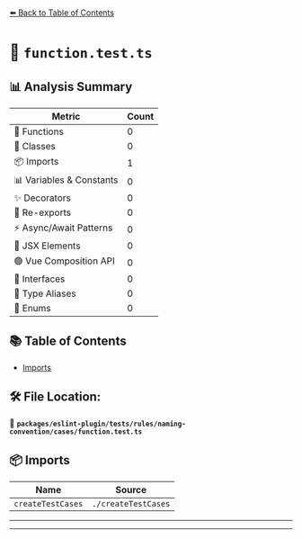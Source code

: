 [⬅️ Back to Table of Contents](../../../../../../index.md)

# 📄 `function.test.ts`

## 📊 Analysis Summary

| Metric | Count |
|--------|-------|
| 🔧 Functions | 0 |
| 🧱 Classes | 0 |
| 📦 Imports | 1 |
| 📊 Variables & Constants | 0 |
| ✨ Decorators | 0 |
| 🔄 Re-exports | 0 |
| ⚡ Async/Await Patterns | 0 |
| 💠 JSX Elements | 0 |
| 🟢 Vue Composition API | 0 |
| 📐 Interfaces | 0 |
| 📑 Type Aliases | 0 |
| 🎯 Enums | 0 |

## 📚 Table of Contents

- [Imports](#imports)

## 🛠️ File Location:
📂 **`packages/eslint-plugin/tests/rules/naming-convention/cases/function.test.ts`**

## 📦 Imports

| Name | Source |
|------|--------|
| `createTestCases` | `./createTestCases` |


---


---